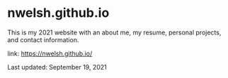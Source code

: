 # nwelsh.github.io
This is my 2021 website with an about me, my resume, personal projects, and contact information. 

link: https://nwelsh.github.io/

Last updated: September 19, 2021

